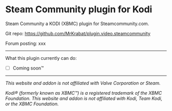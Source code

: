 # Steam Community plugin for Kodi

Steam Community a KODI (XBMC) plugin for Steamcommunity.com.

Git repo: https://github.com/MrKrabat/plugin.video.steamcommunity

Forum posting: xxx
***

What this plugin currently can do:
- [ ] Coming soon™
***

_This website and addon is not affiliated with Valve Corporation or Steam._

_Kodi® (formerly known as XBMC™) is a registered trademark of the XBMC Foundation.
This website and addon is not affiliated with Kodi, Team Kodi, or the XBMC Foundation._
